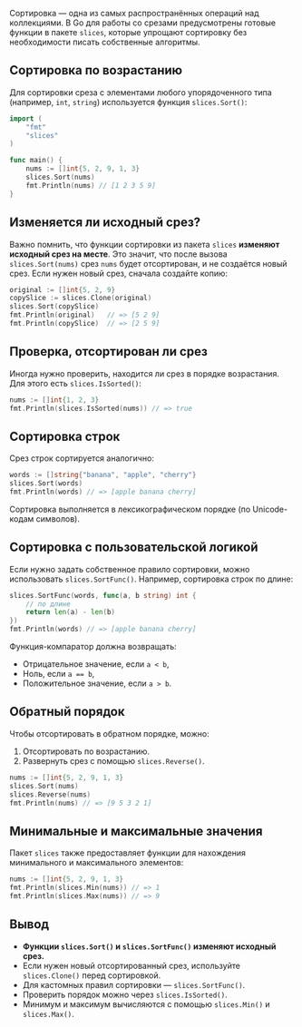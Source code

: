 Сортировка — одна из самых распространённых операций над коллекциями. В Go для работы со срезами предусмотрены готовые функции в пакете `slices`, которые упрощают сортировку без необходимости писать собственные алгоритмы.

## Сортировка по возрастанию

Для сортировки среза с элементами любого упорядоченного типа (например, `int`, `string`) используется функция `slices.Sort()`:

```go
import (
	"fmt"
	"slices"
)

func main() {
	nums := []int{5, 2, 9, 1, 3}
	slices.Sort(nums)
	fmt.Println(nums) // [1 2 3 5 9]
}
```

## Изменяется ли исходный срез?

Важно помнить, что функции сортировки из пакета `slices` **изменяют исходный срез на месте**. Это значит, что после вызова `slices.Sort(nums)` срез `nums` будет отсортирован, и не создаётся новый срез. Если нужен новый срез, сначала создайте копию:

```go
original := []int{5, 2, 9}
copySlice := slices.Clone(original)
slices.Sort(copySlice)
fmt.Println(original)   // => [5 2 9]
fmt.Println(copySlice)  // => [2 5 9]
```

## Проверка, отсортирован ли срез

Иногда нужно проверить, находится ли срез в порядке возрастания. Для этого есть `slices.IsSorted()`:

```go
nums := []int{1, 2, 3}
fmt.Println(slices.IsSorted(nums)) // => true
```

## Сортировка строк

Срез строк сортируется аналогично:

```go
words := []string{"banana", "apple", "cherry"}
slices.Sort(words)
fmt.Println(words) // => [apple banana cherry]
```

Сортировка выполняется в лексикографическом порядке (по Unicode-кодам символов).

## Сортировка с пользовательской логикой

Если нужно задать собственное правило сортировки, можно использовать `slices.SortFunc()`.
Например, сортировка строк по длине:

```go
slices.SortFunc(words, func(a, b string) int {
	// по длине
	return len(a) - len(b)
})
fmt.Println(words) // => [apple banana cherry]
```

Функция-компаратор должна возвращать:

- Отрицательное значение, если `a < b`,
- Ноль, если `a == b`,
- Положительное значение, если `a > b`.

## Обратный порядок

Чтобы отсортировать в обратном порядке, можно:

1. Отсортировать по возрастанию.
2. Развернуть срез с помощью `slices.Reverse()`.

```go
nums := []int{5, 2, 9, 1, 3}
slices.Sort(nums)
slices.Reverse(nums)
fmt.Println(nums) // => [9 5 3 2 1]
```

## Минимальные и максимальные значения

Пакет `slices` также предоставляет функции для нахождения минимального и максимального элементов:

```go
nums := []int{5, 2, 9, 1, 3}
fmt.Println(slices.Min(nums)) // => 1
fmt.Println(slices.Max(nums)) // => 9
```

## Вывод

- **Функции `slices.Sort()` и `slices.SortFunc()` изменяют исходный срез.**
- Если нужен новый отсортированный срез, используйте `slices.Clone()` перед сортировкой.
- Для кастомных правил сортировки — `slices.SortFunc()`.
- Проверить порядок можно через `slices.IsSorted()`.
- Минимум и максимум вычисляются с помощью `slices.Min()` и `slices.Max()`.
